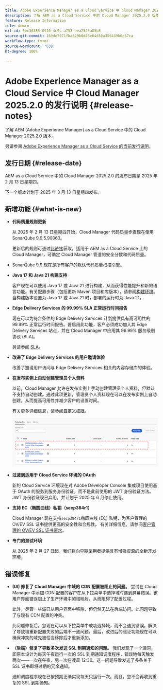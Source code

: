 ```yaml
---
title: Adobe Experience Manager as a Cloud Service 中 Cloud Manager 2025.2.0 的发行说明
description: 了解 AEM as a Cloud Service 中的 Cloud Manager 2025.2.0 版本。
feature: Release Information
role: Admin
exl-id: 0ec36385-0910-4c9c-a753-eea2523a85b3
source-git-commit: 169de7971fba829b0d43e64d50a356439b6e57ca
workflow-type: tm+mt
source-wordcount: '639'
ht-degree: 100%

---
```


# Adobe Experience Manager as a Cloud Service 中 Cloud Manager 2025.2.0 的发行说明 {#release-notes}

<!-- https://wiki.corp.adobe.com/pages/viewpage.action?pageId=3389843928 -->

了解 AEM (Adobe Experience Manager) as a Cloud Service 中的 Cloud Manager 2025.2.0 版本。


另请参阅 [Adobe Experience Manager as a Cloud Service 的当前发行说明](/help/release-notes/release-notes-cloud/release-notes-current.md)。

## 发行日期 {#release-date}

AEM as a Cloud Service 中的 Cloud Manager 2025.2.0 的发布日期是 2025 年 2 月 13 日星期四。

下一个版本计划于 2025 年 3 月 13 日星期四发布。

## 新增功能 {#what-is-new}

* **代码质量规则更新**

  从 2025 年 2 月 13 日星期四开始，Cloud Manager 代码质量步骤现在使用 SonarQube 9.9.5.90363。

  更新后的规则可通过[此链接](/help/implementing/cloud-manager/code-quality-testing.md#understanding-code-quality-rules)获取，适用于 AEM as a Cloud Service 上的 Cloud Manager，可确定 Cloud Manager 管道的安全分数和代码质量。

* SonarQube 9.9 现在是所有客户的默认代码质量扫描引擎。

* **Java 17 和 Java 21 构建支持**

  客户现在可以使用 Java 17 或 Java 21 进行构建，从而获得性能提升和新的语言功能。有关配置步骤（包括更新 Maven 项目和库版本），请参阅[构建环境](/help/implementing/cloud-manager/getting-access-to-aem-in-cloud/build-environment-details.md)。当构建版本设置为 Java 17 或 Java 21 时，部署的运行时为 Java 21。

* **Edge Delivery Services 的 99.99% SLA 正常运行时间报告**

  现在可以为符合条件的 Edge Delivery Services 计划提供具有高可用性的 99.99% 正常运行时间报告。要启用此功能，客户必须成功加入其 Edge Delivery Services 站点，并在 Cloud Manager 中应用其 99.99% 服务级别协议 (SLA)。

  另请参阅 [SLA](/help/implementing/cloud-manager/getting-access-to-aem-in-cloud/creating-production-programs.md#sla)。

* **改进了 Edge Delivery Services 的用户邀请体验**

  改善了邀请用户访问与 Edge Delivery Services 相关的内容存储库的体验。<!-- CMGR-65331 -->

* **在发布实例上自动创建管理员个人资料**

  以前，Cloud Manager 允许在发布实例上手动创建管理员个人资料，但默认不支持自动创建。通过此项更新，管理员个人资料现在可以在发布实例上自动创建，从而提高可用性并减少客户的设置时间。

  有关更多详细信息，请参阅[自定义权限](/help/implementing/cloud-manager/custom-permissions.md)。

  ![管道活动筛选](/help/implementing/cloud-manager/release-notes/assets/product-profiles.png)

* **过渡到适用于 Cloud Service 环境的 OAuth**

  新的 Cloud Service 环境现在对 Adobe Developer Console 集成项目使用基于 OAuth 的服务到服务身份验证，而不是此前使用的 JWT 身份验证方法。JWT 身份验证现已弃用，并计划于 2025 年 6 月停止使用。

* **支持 EC（椭圆曲线）私钥（secp384r1）**

  Cloud Manager 现在支持`secp384r1`椭圆曲线 (EC) 私钥，为客户管理的 OV/EV SSL 证书提供更高的安全性和合规性。
有关详细信息，请参阅[客户管理的 OV/EV SSL 证书要求](/help/implementing/cloud-manager/managing-ssl-certifications/introduction-to-ssl-certificates.md#requirements)。<!-- CMGR-63636 -->

* **专门的测试环境**

  从 2025 年 2 月 27 日起，我们将向早期采用者提供具有增强资源的全新开发环境。


<!--
## Private beta program {#private-beta-program}

Be a part of Cloud Manager's private beta program and have a chance to test upcoming features. -->


## 错误修复

* **(UI) 修复了 Cloud Manager 中域的 CDN 配置被阻止的问题。**
尝试在 Cloud Manager 中添加 CDN 配置的客户在从下拉菜单中选择域时遇到屏幕错误。该用户界面错误阻止了生产环境中的域映射，从而阻碍了配置过程。

  此外，尽管一些域已从用户界面中移除，但仍然无法在后端访问。此问题导致了与现有 CDN 配置的冲突。

  此问题修复后，您现在可以从下拉菜单中成功选择域，而不会遇到错误。解决了导致域重新配置失败的后端不一致问题。最后，改进后的验证功能现在可以确保冲突的域先被恰当移除后才重新添加。<!-- CMGR-64888 -->
* **（后端）修复了导致多次发送 SSL 到期通知的问题。**
我们发现了一个漏洞，即原本设计为每天午夜运行一次的 SSL 到期通知调度程序，错误地每天触发两次——一次在午夜，另一次在凌晨 12:30。这一问题导致发送了多条关于 SSL 证书即将过期的冗余通知。

  通知调度程序现在已按预期正确实现每天只运行一次。而且，您不会再收到重复的 SSL 到期通知。<!-- CMGR-64748 -->




<!-- ## Known issues {#known-issues} -->
